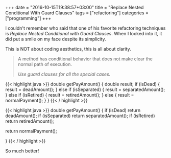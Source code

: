 +++
date = "2016-10-15T19:38:57+03:00"
title = "Replace Nested Conditional With Guard Clauses"
tags = ["refactoring"]
categories = ["programming"]
+++

I couldn't remember who said that one of his favorite refactoring techniques is *Replace Nested Conditional with Guard Clauses*. When I looked into it, it did put a smile on my face despite its simplicity.

This is NOT about coding aesthetics, this is all about clarity.

> A method has conditional behavior that does not make clear
> the normal path of execution.
> 
> *Use guard clauses for all the special cases.*

{{< highlight java >}}
double getPayAmount() {
  double result;
  if (isDead) {
    result = deadAmount();
  } else if (isSeparated) {
    result = separatedAmount();
  } else if (isRetired) {
    result = retiredAmount();
  } else {
    result = normalPayment();
  }
}
{{< / highlight >}}

{{< highlight java >}}
double getPayAmount() {
  if (isDead) return deadAmount();
  if (isSeparated) return separatedAmount(); 
  if (isRetired) return retiredAmount();
  
  return normalPayment();
  
}
{{< / highlight >}}

So much better!
